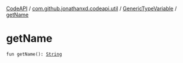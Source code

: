 [CodeAPI](../../index.md) / [com.github.jonathanxd.codeapi.util](../index.md) / [GenericTypeVariable](index.md) / [getName](.)

# getName

`fun getName(): `[`String`](https://kotlinlang.org/api/latest/jvm/stdlib/kotlin/-string/index.html)